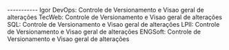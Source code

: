 ----------- Igor 
DevOps:  Controle de Versionamento e Visao geral de alterações
TecWeb: Controle de Versionamento e Visao geral de alterações
SQL: Controle de Versionamento e Visao geral de alterações
LPII: Controle de Versionamento e Visao geral de alterações
ENGSoft: Controle de Versionamento e Visao geral de alterações
